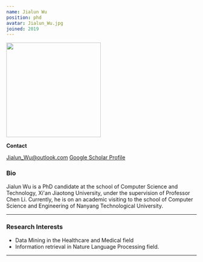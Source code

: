 ```yaml
---
name: Jialun Wu
position: phd
avatar: Jialun_Wu.jpg
joined: 2019
---
```


<img width="250" src="{{site.baseurl}}/images/people/{{page.avatar}}" data-action="zoom">

**Contact**

<i class="fa fa-envelope-o"></i> <Jialun_Wu@outlook.com> 
[<i class="fa fa-google"></i> Google Scholar Profile](https://scholar.google.com/citations?user=bZOcwEYAAAAJ&hl=en)

### Bio

Jialun Wu is a PhD candidate at the school of Computer Science and Technology, Xi'an Jiaotong University, under the supervision of Professor Chen Li.
Currently, he is on an academic visiting to the school of Computer Science and Engineering of Nanyang Technological University.

<hr>

### Research Interests 
- Data Mining in the Healthcare and Medical field
- Information retrieval in Nature Language Processing field.     

<hr>
